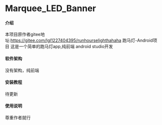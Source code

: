 # Marquee_LED_Banner

#### 介绍
本项目原作者gitee地址:https://gitee.com/lgl1227404395/runhourselighthahaha
跑马灯-Android项目
这是一个简单的跑马灯app,纯前端 android studio开发

#### 软件架构

没有架构，纯前端

#### 安装教程

待更新

#### 使用说明

尊重作者就行



